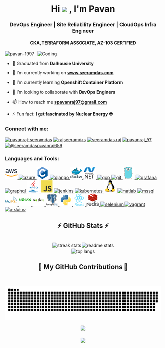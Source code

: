 <h1 align="center">Hi <img src="https://gist.githubusercontent.com/arunprakashpj/48aa20057048b46c6f9ba9d114a8b76f/raw/69a9d496f651091a509ea8d9913c4aef5c419afb/Hi.gif" width="40"> , I'm Pavan</h1>

<h3 align="center"> DevOps Engineer | Site Reliability Engineer | CloudOps Infra Engineer </h3>
<h4 align="center"> CKA, TERRAFORM ASSOCIATE, AZ-103 CERTIFIED </h4>


<img align="right" alt="Coding" width="400" src="https://lavkushkumar.com/wp-content/uploads/2023/01/professional-wordpress-developer.gif">

<p align="left"> <img src="https://komarev.com/ghpvc/?username=pavan-1997&label=Profile%20views&color=0e75b6&style=flat" alt="pavan-1997" /> </p>


- 🏫 Graduated from **Dalhousie University**

- 🔭 I’m currently working on **www.seeramdas.com**

- 🌱 I’m currently learning **Openshift Container Platform**

- 👯 I’m looking to collaborate with **DevOps Enginers**

- 📫 How to reach me **spavanraj97@gmail.com**

- ⚡ Fun fact: **I get fascinated by Nuclear Energy ☢️** 

<h3 align="left">Connect with me:</h3>
<p align="left">
<a href="https://linkedin.com/in/pavanraj-seeramdas" target="blank"><img align="center" src="https://raw.githubusercontent.com/rahuldkjain/github-profile-readme-generator/master/src/images/icons/Social/linked-in-alt.svg" alt="pavanraj-seeramdas" height="30" width="40" /></a>
<a href="https://twitter.com/rajseeramdas" target="blank"><img align="center" src="https://raw.githubusercontent.com/rahuldkjain/github-profile-readme-generator/master/src/images/icons/Social/twitter.svg" alt="rajseeramdas" height="30" width="40" /></a>
<a href="https://fb.com/seeramdas.raj" target="blank"><img align="center" src="https://raw.githubusercontent.com/rahuldkjain/github-profile-readme-generator/master/src/images/icons/Social/facebook.svg" alt="seeramdas.raj" height="30" width="40" /></a>
<a href="https://instagram.com/pavanraj_97" target="blank"><img align="center" src="https://raw.githubusercontent.com/rahuldkjain/github-profile-readme-generator/master/src/images/icons/Social/instagram.svg" alt="pavanraj_97" height="30" width="40" /></a>
<a href="https://www.youtube.com/@seeramdaspavanraj659" target="blank"><img align="center" src="https://raw.githubusercontent.com/rahuldkjain/github-profile-readme-generator/master/src/images/icons/Social/youtube.svg" alt="@seeramdaspavanraj659" height="30" width="40" /></a>

</p>

<h3 align="left"> Languages and Tools:</h3>
</a> <a href="https://aws.amazon.com" target="_blank" rel="noreferrer"> <img src="https://raw.githubusercontent.com/devicons/devicon/master/icons/amazonwebservices/amazonwebservices-original-wordmark.svg" alt="aws" width="40" height="40"/> </a> <a href="https://azure.microsoft.com/en-in/" target="_blank" rel="noreferrer"> <img src="https://www.vectorlogo.zone/logos/microsoft_azure/microsoft_azure-icon.svg" alt="azure" width="40" height="40"/> </a> <a href="https://www.cprogramming.com/" target="_blank" rel="noreferrer"> <img src="https://raw.githubusercontent.com/devicons/devicon/master/icons/c/c-original.svg" alt="c" width="40" height="40"/> </a> <a href="https://www.djangoproject.com/" target="_blank" rel="noreferrer"> <img src="https://cdn.worldvectorlogo.com/logos/django.svg" alt="django" width="40" height="40"/> </a> <a href="https://www.docker.com/" target="_blank" rel="noreferrer"> <img src="https://raw.githubusercontent.com/devicons/devicon/master/icons/docker/docker-original-wordmark.svg" alt="docker" width="40" height="40"/> </a> <a href="https://dotnet.microsoft.com/" target="_blank" rel="noreferrer"> <img src="https://raw.githubusercontent.com/devicons/devicon/master/icons/dot-net/dot-net-original-wordmark.svg" alt="dotnet" width="40" height="40"/> </a> <a href="https://cloud.google.com" target="_blank" rel="noreferrer"> <img src="https://www.vectorlogo.zone/logos/google_cloud/google_cloud-icon.svg" alt="gcp" width="40" height="40"/> </a> <a href="https://git-scm.com/" target="_blank" rel="noreferrer"> <img src="https://www.vectorlogo.zone/logos/git-scm/git-scm-icon.svg" alt="git" width="40" height="40"/> </a> <a href="https://golang.org" target="_blank" rel="noreferrer"> <img src="https://raw.githubusercontent.com/devicons/devicon/master/icons/go/go-original.svg" alt="go" width="40" height="40"/> </a> <a href="https://grafana.com" target="_blank" rel="noreferrer"> <img src="https://www.vectorlogo.zone/logos/grafana/grafana-icon.svg" alt="grafana" width="40" height="40"/> </a> <a href="https://graphql.org" target="_blank" rel="noreferrer"> <img src="https://www.vectorlogo.zone/logos/graphql/graphql-icon.svg" alt="graphql" width="40" height="40"/> </a> <a href="https://www.java.com" target="_blank" rel="noreferrer"> <img src="https://raw.githubusercontent.com/devicons/devicon/master/icons/java/java-original.svg" alt="java" width="40" height="40"/> </a> <a href="https://developer.mozilla.org/en-US/docs/Web/JavaScript" target="_blank" rel="noreferrer"> <img src="https://raw.githubusercontent.com/devicons/devicon/master/icons/javascript/javascript-original.svg" alt="javascript" width="40" height="40"/> </a> <a href="https://www.jenkins.io" target="_blank" rel="noreferrer"> <img src="https://www.vectorlogo.zone/logos/jenkins/jenkins-icon.svg" alt="jenkins" width="40" height="40"/> </a> <a href="https://kubernetes.io" target="_blank" rel="noreferrer"> <img src="https://www.vectorlogo.zone/logos/kubernetes/kubernetes-icon.svg" alt="kubernetes" width="40" height="40"/> </a> <a href="https://www.linux.org/" target="_blank" rel="noreferrer"> <img src="https://raw.githubusercontent.com/devicons/devicon/master/icons/linux/linux-original.svg" alt="linux" width="40" height="40"/> </a> <a href="https://www.mathworks.com/" target="_blank" rel="noreferrer"> <img src="https://upload.wikimedia.org/wikipedia/commons/2/21/Matlab_Logo.png" alt="matlab" width="40" height="40"/> </a> <a href="https://www.microsoft.com/en-us/sql-server" target="_blank" rel="noreferrer"> <img src="https://www.svgrepo.com/show/303229/microsoft-sql-server-logo.svg" alt="mssql" width="40" height="40"/> </a> <a href="https://www.mysql.com/" target="_blank" rel="noreferrer"> <img src="https://raw.githubusercontent.com/devicons/devicon/master/icons/mysql/mysql-original-wordmark.svg" alt="mysql" width="40" height="40"/> </a> <a href="https://www.nginx.com" target="_blank" rel="noreferrer"> <img src="https://raw.githubusercontent.com/devicons/devicon/master/icons/nginx/nginx-original.svg" alt="nginx" width="40" height="40"/> </a> <a href="https://nodejs.org" target="_blank" rel="noreferrer"> <img src="https://raw.githubusercontent.com/devicons/devicon/master/icons/nodejs/nodejs-original-wordmark.svg" alt="nodejs" width="40" height="40"/> </a> <a href="https://www.postgresql.org" target="_blank" rel="noreferrer"> <img src="https://raw.githubusercontent.com/devicons/devicon/master/icons/postgresql/postgresql-original-wordmark.svg" alt="postgresql" width="40" height="40"/> </a> <a href="https://www.python.org" target="_blank" rel="noreferrer"> <img src="https://raw.githubusercontent.com/devicons/devicon/master/icons/python/python-original.svg" alt="python" width="40" height="40"/> </a> <a href="https://reactjs.org/" target="_blank" rel="noreferrer"> <img src="https://raw.githubusercontent.com/devicons/devicon/master/icons/react/react-original-wordmark.svg" alt="react" width="40" height="40"/> </a> <a href="https://redis.io" target="_blank" rel="noreferrer"> <img src="https://raw.githubusercontent.com/devicons/devicon/master/icons/redis/redis-original-wordmark.svg" alt="redis" width="40" height="40"/> </a> <a href="https://www.selenium.dev" target="_blank" rel="noreferrer"> <img src="https://raw.githubusercontent.com/detain/svg-logos/780f25886640cef088af994181646db2f6b1a3f8/svg/selenium-logo.svg" alt="selenium" width="40" height="40"/> </a> <a href="https://www.vagrantup.com/" target="_blank" rel="noreferrer"> <img src="https://www.vectorlogo.zone/logos/vagrantup/vagrantup-icon.svg" alt="vagrant" width="40" height="40"/> <a href="https://www.arduino.cc/" target="_blank" rel="noreferrer"> <img src="https://cdn.worldvectorlogo.com/logos/arduino-1.svg" alt="arduino" width="40" height="40"/>  </a> </p><p align="left">


<h2 align="center">⚡ GitHub Stats ⚡</h2>
<br>
<div align=center>
  <img width=390 src="https://streak-stats.demolab.com/?user=Pavan-1997&count_private=true&theme=react&border_radius=10" alt="streak stats"/>
 <img width=390 src="https://github-readme-stats.vercel.app/api?username=Pavan-1997&count_private=true&show_icons=true&theme=react&rank_icon=github&border_radius=10" alt="readme stats" />
  <br/>

 
  <img width=325 align="center" src="https://github-readme-stats-sigma-five.vercel.app/api/top-langs/?username=Pavan-1997&hide=HTML&langs_count=8&layout=compact&theme=react&border_radius=10&size_weight=0.5&count_weight=0.5&exclude_repo=github-readme-stats" alt="top langs" />


<div align="center">
  <h2>🐍 My GitHub Contributions 🐍</h2>
  <br>
  
<p> <img alt="snake eating my contributions" src="https://raw.githubusercontent.com/Pavan-1997/Pavan-1997/output/github-contribution-grid-snake.svg" /></p> 

 <img width=325 align="center" src="https://github-contributor-stats.vercel.app/api?username=Pavan-1997&limit=6&theme=flat&combine_all_yearly_contributions=true"/>



<h3 align="center">
    <img src="https://readme-typing-svg.herokuapp.com/?font=Righteous&size=25&center=true&vCenter=true&width=500&height=70&duration=4000&lines=Thanks+for+visiting!+✌️;+Shoot+me+a+message+on+LinkedIn!;I'm+always+happy+to+collaborate+:)">
</h3>
